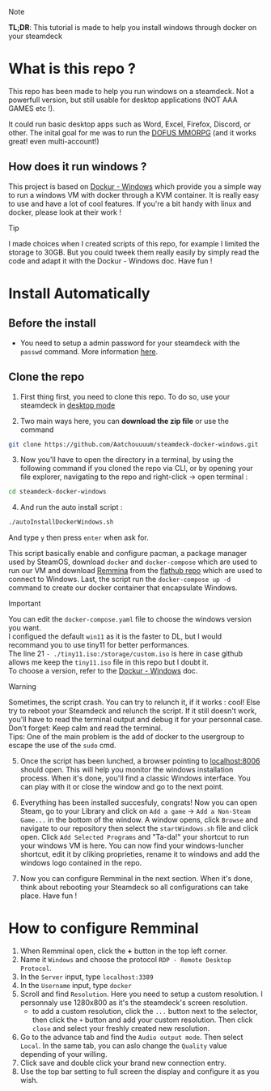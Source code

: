 > [!NOTE] 
> __TL;DR__: This tutorial is made to help you install windows through docker on your steamdeck

# What is this repo ?
This repo has been made to help you run windows on a steamdeck. Not a powerfull version, but still usable for desktop applications (NOT AAA GAMES etc !).

It could run basic desktop apps such as Word, Excel, Firefox, Discord, or other. The inital goal for me was to run the [DOFUS MMORPG](https://www.dofus.com/en) (and it works great! even multi-account!)

## How does it run windows ? 
This project is based on [Dockur - Windows](https://github.com/dockur/windows) which provide you a simple way to run a windows VM with docker through a KVM container. It is really easy to use and have a lot of cool features. If you're a bit handy with linux and docker, please look at their work !

> [!TIP]
> I made choices when I created scripts of this repo, for example I limited the storage to 30GB. But you could tweek them really easily by simply read the code and adapt it with the Dockur - Windows doc. Have fun !

# Install Automatically

## Before the install 

* You need to setup a admin password for your steamdeck with the `passwd` command. More information [here](https://nomadthecreator.substack.com/p/steam-deck-how-to-set-a-root-password).

## Clone the repo
1) First thing first, you need to clone this repo. To do so, use your steamdeck in [desktop mode](https://help.steampowered.com/en/faqs/view/671A-4453-E8D2-323C)

2) Two main ways here, you can __download the zip file__ or use the command
```bash
git clone https://github.com/Aatchouuuum/steamdeck-docker-windows.git
```
3) Now you'll have to open the directory in a terminal, by using the following command if you cloned the repo via CLI, or by opening your file explorer, navigating to the repo and right-click -> open terminal :
```bash
cd steamdeck-docker-windows
```
4) And run the auto install script :
```bash
./autoInstallDockerWindows.sh
```
And type `y` then press `enter` when ask for.

This script basically enable and configure pacman, a package manager used by SteamOS, download `docker` and `docker-compose` which are used to run our VM and download [Remmina](https://remmina.org/) from the [flathub repo](https://flathub.org/apps/org.remmina.Remmina) which are used to connect to Windows. Last, the script run the `docker-compose up -d` command to create our docker container that encapsulate Windows.
> [!IMPORTANT] 
> You can edit the `docker-compose.yaml` file to choose the windows version you want. <br> I configued the default `win11` as it is the faster to DL, but I would recommand you to use tiny11 for better performances.<br> The line 21 `- ./tiny11.iso:/storage/custom.iso` is here in case github allows me keep the `tiny11.iso` file in this repo but I doubt it. <br>To choose a version, refer to the [Dockur - Windows](https://github.com/dockur/windows#FAQ) doc.

> [!WARNING]  
> Sometimes, the script crash. You can try to relunch it, if it works : cool! Else try to reboot your Steamdeck and relunch the script. If it still doesn't work, you'll have to read the terminal output and debug it for your personnal case. Don't forget: Keep calm and read the terminal. <br> Tips: One of the main problem is the add of docker to the usergroup to escape the use of the `sudo` cmd.

5) Once the script has been lunched, a browser pointing to [localhost:8006](http://localhost:8006) should open. This will help you monitor the windows installation process. When it's done, you'll find a classic Windows interface. You can play with it or close the window and go to the next point.

6) Everything has been installed succesfuly, congrats! Now you can open Steam, go to your Library and click on `Add a game` -> `Add a Non-Steam Game...` in the bottom of the window. A window opens, click `Browse` and navigate to our repository then select the `startWindows.sh` file and click open. Click `Add Selected Programs` and "Ta-da!" your shortcut to run your windows VM is here. You can now find your windows-luncher shortcut, edit it by cliking proprieties, rename it to windows and add the windows logo contained in the repo.

7) Now you can configure Remminal in the next section. When it's done, think about rebooting your Steamdeck so all configurations can take place. Have fun !

# How to configure Remminal

1) When Remminal open, click the __+__ button in the top left corner.
2) Name it `Windows` and choose the protocol `RDP - Remote Desktop Protocol`.
3) In the `Server` input, type `localhost:3389`
4) In the `Username` input, type `docker`
5) Scroll and find `Resolution`. Here you need to setup a custom resolution. I personnaly use 1280x800 as it's the steamdeck's screen resolution.
   * to add a custom resolution, click the `...` button next to the selector, then click the `+` button and add your custom resolution. Then click `close` and select your freshly created new resolution.
6) Go to the advance tab and find the `Audio output mode`. Then select `Local`. In the same tab, you can aslo change the `Quality` value depending of your willing.
7) Click save and double click your brand new connection entry.
8) Use the top bar setting to full screen the display and configure it as you wish.

